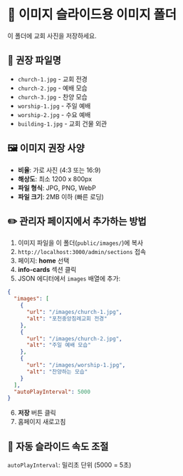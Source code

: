 # 📸 이미지 슬라이드용 이미지 폴더

이 폴더에 교회 사진을 저장하세요.

## 📁 권장 파일명
- `church-1.jpg` - 교회 전경
- `church-2.jpg` - 예배 모습
- `church-3.jpg` - 찬양 모습
- `worship-1.jpg` - 주일 예배
- `worship-2.jpg` - 수요 예배
- `building-1.jpg` - 교회 건물 외관

## 🖼️ 이미지 권장 사양
- **비율**: 가로 사진 (4:3 또는 16:9)
- **해상도**: 최소 1200 x 800px
- **파일 형식**: JPG, PNG, WebP
- **파일 크기**: 2MB 이하 (빠른 로딩)

## ✏️ 관리자 페이지에서 추가하는 방법

1. 이미지 파일을 이 폴더(`public/images/`)에 복사
2. `http://localhost:3000/admin/sections` 접속
3. 페이지: **home** 선택
4. **info-cards** 섹션 클릭
5. JSON 에디터에서 `images` 배열에 추가:

```json
{
  "images": [
    {
      "url": "/images/church-1.jpg",
      "alt": "포천중앙침례교회 전경"
    },
    {
      "url": "/images/church-2.jpg",
      "alt": "주일 예배 모습"
    },
    {
      "url": "/images/worship-1.jpg",
      "alt": "찬양하는 모습"
    }
  ],
  "autoPlayInterval": 5000
}
```

6. **저장** 버튼 클릭
7. 홈페이지 새로고침

## 🔄 자동 슬라이드 속도 조절
`autoPlayInterval`: 밀리초 단위 (5000 = 5초)

